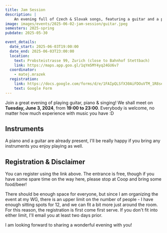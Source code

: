 ```yaml
---
title: Jam Session
description: |
    An evening full of Czech & Slovak songs, featuring a guitar and a piano!
image: images/events/2025-06-02-jam-session/guitar.jpeg
semesters: 2025-spring
pubdate: 2025-05-30

event_details:
  date_start: 2025-06-03T19:00:00
  date_end: 2025-06-03T23:00:00
  location:
    text: Probsteistrasse 99, Zurich (close to Bahnhof Stettbach)
    link: https://maps.app.goo.gl/1qYm5MY4yq24GU6v7
  coordinator: 
    - matej.mrazek
  registration:
    link: https://docs.google.com/forms/d/e/1FAIpQLSfX30AiFDOuVTM_1R8seFAR85WoiNnuGRMv4J05M_MTgcApHQ/viewform?usp=sharing&ouid=104836480148266218699
    text: Google Form
---
```




Join a great evening of playing guitar, piano & singing! We shall meet on **Tuesday, June 3, 2024**, from **19:00 to 23:00**. Everybody is welcome, no matter how much experience with music you have :D

## **Instruments**

A piano and a guitar are already present, I'll be really happy if you bring any instruments you enjoy playing as well.

## **Registration & Disclaimer**

You can register using the link above. The entrance is free, though if you have some spare time on the way here, please stop at Coop and bring some food/beer!

There should be enough space for everyone, but since I am organizing the event at my WG, there is an upper limit on the number of people - I have enough sitting spots for 12, and we can fit a bit more just around the room. For this reason, the registration is first come first serve. If you don't fit into either limit, I'll email you at least two days prior.


I am looking forward to sharing a wonderful evening with you! 
